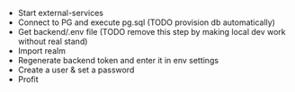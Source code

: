 - Start external-services
- Connect to PG and execute pg.sql (TODO provision db automatically)
- Get backend/.env file (TODO remove this step by making local dev work without real stand)
- Import realm
- Regenerate backend token and enter it in env settings
- Create a user & set a password
- Profit
